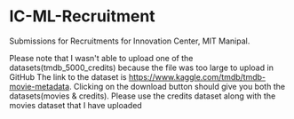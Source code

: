 # IC-ML-Recruitment
  Submissions for Recruitments for Innovation Center, MIT Manipal.  
  
  
  Please note that I wasn't able to upload one of the datasets(tmdb_5000_credits) because the file was too large to upload in GitHub
  The link to the dataset is https://www.kaggle.com/tmdb/tmdb-movie-metadata. Clicking on the download button should give you both the datasets(movies & credits). Please use the credits dataset along with the movies dataset that I have uploaded

